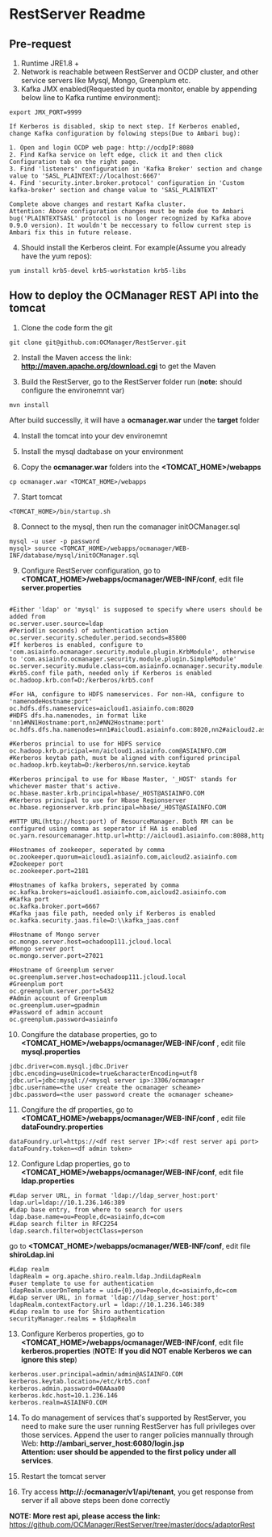 # RestServer Readme
## Pre-request
1. Runtime JRE1.8 +
2. Network is reachable between RestServer and OCDP cluster, and other service servers like Mysql, Mongo, Greenplum etc.
3. Kafka JMX enabled(Requested by quota monitor, enable by appending below line to Kafka runtime environment):
```
export JMX_PORT=9999
```
    If Kerberos is disabled, skip to next step. If Kerberos enabled, change Kafka configuration by folowing steps(Due to Ambari bug):
```
1. Open and login OCDP web page: http://ocdpIP:8080
2. Find Kafka service on left edge, click it and then click Configuration tab on the right page.
3. Find 'listeners' configuration in 'Kafka Broker' section and change value to 'SASL_PLAINTEXT://localhost:6667'
4. Find 'security.inter.broker.protocol' configuration in 'Custom kafka-broker' section and change value to 'SASL_PLAINTEXT'
```    
    Complete above changes and restart Kafka cluster.	
    Attention: Above configuration changes must be made due to Ambari bug('PLAINTEXTSASL' protocol is no longer recognized by Kafka above 0.9.0 version). It wouldn't be neccessary to follow current step is Ambari fix this in future release.
4. Should install the Kerberos cleint. For example(Assume you already have the yum repos):
```
yum install krb5-devel krb5-workstation krb5-libs
```

## How to deploy the OCManager REST API into the tomcat

1. Clone the code form the git
```
git clone git@github.com:OCManager/RestServer.git
```

2. Install the Maven access the link: __http://maven.apache.org/download.cgi__ to get the Maven 


3. Build the RestServer, go to the RestServer folder run
(__note:__ should configure the environemnt var)
```
mvn install
```
After build successlly, it will have a __ocmanager.war__ under the __target__ folder


4. Install the tomcat into your dev environemnt

5. Install the mysql dadtabase on your environment 

6. Copy the __ocmanager.war__ folders into the __<TOMCAT_HOME>/webapps__
```
cp ocmanager.war <TOMCAT_HOME>/webapps
```

7. Start tomcat
```
<TOMCAT_HOME>/bin/startup.sh
```

8. Connect to the mysql, then run the comanager  initOCManager.sql
```
mysql -u user -p password
mysql> source <TOMCAT_HOME>/webapps/ocmanager/WEB-INF/database/mysql/initOCManager.sql
```

9. Configure RestServer configuration, go to __<TOMCAT_HOME>/webapps/ocmanager/WEB-INF/conf__, edit file __server.properties__
```

#Either 'ldap' or 'mysql' is supposed to specify where users should be added from	
oc.server.user.source=ldap
#Period(in seconds) of authentication action	
oc.server.security.scheduler.period.seconds=85800
#If kerberos is enabled, configure to 'com.asiainfo.ocmanager.security.module.plugin.KrbModule', otherwise to 'com.asiainfo.ocmanager.security.module.plugin.SimpleModule'	
oc.server.security.mudule.class=com.asiainfo.ocmanager.security.module.plugin.KrbModule
#krb5.conf file path, needed only if Kerberos is enabled
oc.hadoop.krb.conf=D:/kerberos/krb5.conf

#For HA, configure to HDFS nameservices. For non-HA, configure to 'namenodeHostname:port'	
oc.hdfs.dfs.nameservices=aicloud1.asiainfo.com:8020
#HDFS dfs.ha.namenodes, in format like	'nn1#NN1Hostname:port,nn2#NN2Hostname:port'	
oc.hdfs.dfs.ha.namenodes=nn1#aicloud1.asiainfo.com:8020,nn2#aicloud2.asiainfo.com:8020

#Kerberos princial to use for HDFS service	
oc.hadoop.krb.pricipal=nn/aicloud1.asiainfo.com@ASIAINFO.COM
#Kerberos keytab path, must be aligned with configured principal	
oc.hadoop.krb.keytab=D:/kerberos/nn.service.keytab

#Kerberos principal to use for Hbase Master, '_HOST' stands for whichever master that's active.    
oc.hbase.master.krb.principal=hbase/_HOST@ASIAINFO.COM
#Kerberos principal to use for Hbase Regionserver
oc.hbase.regionserver.krb.principal=hbase/_HOST@ASIAINFO.COM

#HTTP URL(http://host:port) of ResourceManager. Both RM can be configured using comma as seperator if HA is enabled
oc.yarn.resourcemanager.http.url=http://aicloud1.asiainfo.com:8088,http://aicloud2.asiainfo.com:8088

#Hostnames of zookeeper, seperated by comma
oc.zookeeper.quorum=aicloud1.asiainfo.com,aicloud2.asiainfo.com
#Zookeeper port
oc.zookeeper.port=2181

#Hostnames of kafka brokers, seperated by comma
oc.kafka.brokers=aicloud1.asiainfo.com,aicloud2.asiainfo.com
#Kafka port
oc.kafka.broker.port=6667
#Kafka jaas file path, needed only if Kerberos is enabled
oc.kafka.security.jaas.file=D:\\kafka_jaas.conf

#Hostname of Mongo server
oc.mongo.server.host=ochadoop111.jcloud.local
#Mongo server port
oc.mongo.server.port=27021

#Hostname of Greenplum server
oc.greenplum.server.host=ochadoop111.jcloud.local
#Greenplum port
oc.greenplum.server.port=5432
#Admin account of Greenplum
oc.greenplum.user=gpadmin
#Password of admin account 
oc.greenplum.password=asiainfo
```

10. Congifure the database properties, go to __<TOMCAT_HOME>/webapps/ocmanager/WEB-INF/conf__ , edit file __mysql.properties__
```
jdbc.driver=com.mysql.jdbc.Driver
jdbc.encoding=useUnicode=true&characterEncoding=utf8
jdbc.url=jdbc:mysql://<mysql server ip>:3306/ocmanager
jdbc.username=<the user create the ocmanager scheame>
jdbc.password=<the user password create the ocmanager scheame>
```

11. Congifure the df properties, go to __<TOMCAT_HOME>/webapps/ocmanager/WEB-INF/conf__ , edit file __dataFoundry.properties__
```
dataFoundry.url=https://<df rest server IP>:<df rest server api port>
dataFoundry.token=<df admin token>
```

12. Configure Ldap properties, go to __<TOMCAT_HOME>/webapps/ocmanager/WEB-INF/conf__, edit file __ldap.properties__
```
#Ldap server URL, in format 'ldap://ldap_server_host:port'
ldap.url=ldap://10.1.236.146:389
#Ldap base entry, from where to search for users
ldap.base.name=ou=People,dc=asiainfo,dc=com
#Ldap search filter in RFC2254
ldap.search.filter=objectClass=person
```
go to __<TOMCAT_HOME>/webapps/ocmanager/WEB-INF/conf__, edit file __shiroLdap.ini__
```
#Ldap realm
ldapRealm = org.apache.shiro.realm.ldap.JndiLdapRealm
#user template to use for authentication
ldapRealm.userDnTemplate = uid={0},ou=People,dc=asiainfo,dc=com
#Ldap server URL, in format 'ldap://ldap_server_host:port'
ldapRealm.contextFactory.url = ldap://10.1.236.146:389
#Ldap realm to use for Shiro authentication
securityManager.realms = $ldapRealm
```


13. Configure Kerberos properties, go to __<TOMCAT_HOME>/webapps/ocmanager/WEB-INF/conf__, edit file __kerberos.properties__ (__NOTE: If you did NOT enable Kerberos we can ignore this step__)
```
kerberos.user.principal=admin/admin@ASIAINFO.COM
kerberos.keytab.location=/etc/krb5.conf
kerberos.admin.password=00AAaa00
kerberos.kdc.host=10.1.236.146
kerberos.realm=ASIAINFO.COM
```


14. To do management of services that's supported by RestServer, you need to make sure the user running RestServer has full privileges over those services. Append the user to ranger policies mannually through Web: __http://ambari_server_host:6080/login.jsp__		
__Attention: user should be appended to the first policy under all services__.

15. Restart the tomcat server

16. Try access __http://<your tomcat server>:<port>/ocmanager/v1/api/tenant__, you get response from server if all above steps been done correctly


__NOTE: More rest api, please access the link:__  https://github.com/OCManager/RestServer/tree/master/docs/adaptorRest